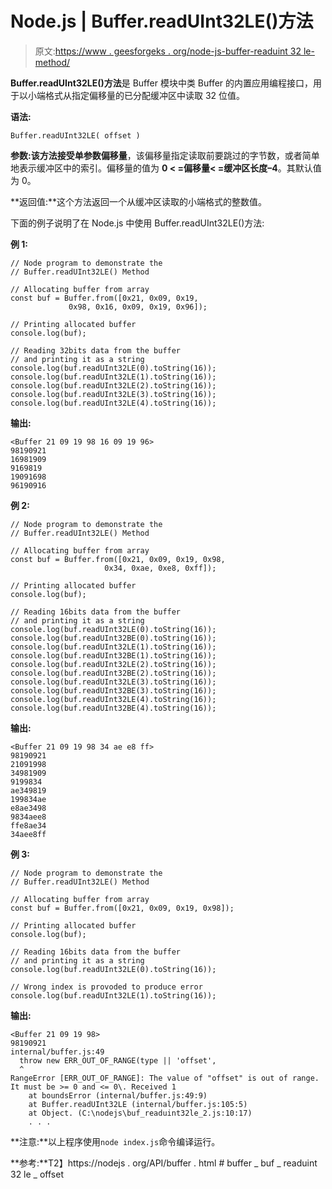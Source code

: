 # Node.js | Buffer.readUInt32LE()方法

> 原文:[https://www . geesforgeks . org/node-js-buffer-readuint 32 le-method/](https://www.geeksforgeeks.org/node-js-buffer-readuint32le-method/)

**Buffer.readUInt32LE()方法**是 Buffer 模块中类 Buffer 的内置应用编程接口，用于以小端格式从指定偏移量的已分配缓冲区中读取 32 位值。

**语法:**

```
Buffer.readUInt32LE( offset )
```

**参数:**该方法接受单参数**偏移量**，该偏移量指定读取前要跳过的字节数，或者简单地表示缓冲区中的索引。偏移量的值为 **0 < =偏移量< =缓冲区长度–4**。其默认值为 0。

**返回值:**这个方法返回一个从缓冲区读取的小端格式的整数值。

下面的例子说明了在 Node.js 中使用 Buffer.readUInt32LE()方法:

**例 1:**

```
// Node program to demonstrate the  
// Buffer.readUInt32LE() Method

// Allocating buffer from array
const buf = Buffer.from([0x21, 0x09, 0x19,
             0x98, 0x16, 0x09, 0x19, 0x96]);

// Printing allocated buffer
console.log(buf);

// Reading 32bits data from the buffer
// and printing it as a string
console.log(buf.readUInt32LE(0).toString(16));
console.log(buf.readUInt32LE(1).toString(16));
console.log(buf.readUInt32LE(2).toString(16));
console.log(buf.readUInt32LE(3).toString(16));
console.log(buf.readUInt32LE(4).toString(16));
```

**输出:**

```
<Buffer 21 09 19 98 16 09 19 96>
98190921
16981909
9169819
19091698
96190916

```

**例 2:**

```
// Node program to demonstrate the  
// Buffer.readUInt32LE() Method

// Allocating buffer from array
const buf = Buffer.from([0x21, 0x09, 0x19, 0x98,
                     0x34, 0xae, 0xe8, 0xff]);

// Printing allocated buffer
console.log(buf);

// Reading 16bits data from the buffer
// and printing it as a string
console.log(buf.readUInt32LE(0).toString(16));
console.log(buf.readUInt32BE(0).toString(16));
console.log(buf.readUInt32LE(1).toString(16));
console.log(buf.readUInt32BE(1).toString(16));
console.log(buf.readUInt32LE(2).toString(16));
console.log(buf.readUInt32BE(2).toString(16));
console.log(buf.readUInt32LE(3).toString(16));
console.log(buf.readUInt32BE(3).toString(16));
console.log(buf.readUInt32LE(4).toString(16));
console.log(buf.readUInt32BE(4).toString(16));
```

**输出:**

```
<Buffer 21 09 19 98 34 ae e8 ff>
98190921
21091998
34981909
9199834
ae349819
199834ae
e8ae3498
9834aee8
ffe8ae34
34aee8ff

```

**例 3:**

```
// Node program to demonstrate the  
// Buffer.readUInt32LE() Method

// Allocating buffer from array
const buf = Buffer.from([0x21, 0x09, 0x19, 0x98]);

// Printing allocated buffer
console.log(buf);

// Reading 16bits data from the buffer
// and printing it as a string
console.log(buf.readUInt32LE(0).toString(16));

// Wrong index is provoded to produce error
console.log(buf.readUInt32LE(1).toString(16));
```

**输出:**

```
<Buffer 21 09 19 98>
98190921
internal/buffer.js:49
  throw new ERR_OUT_OF_RANGE(type || 'offset',
  ^
RangeError [ERR_OUT_OF_RANGE]: The value of "offset" is out of range. 
It must be >= 0 and <= 0\. Received 1
    at boundsError (internal/buffer.js:49:9)
    at Buffer.readUInt32LE (internal/buffer.js:105:5)
    at Object. (C:\nodejs\buf_readuint32le_2.js:10:17)
    . . .

```

**注意:**以上程序使用`node index.js`命令编译运行。

**参考:**T2】https://nodejs . org/API/buffer . html # buffer _ buf _ readuint 32 le _ offset